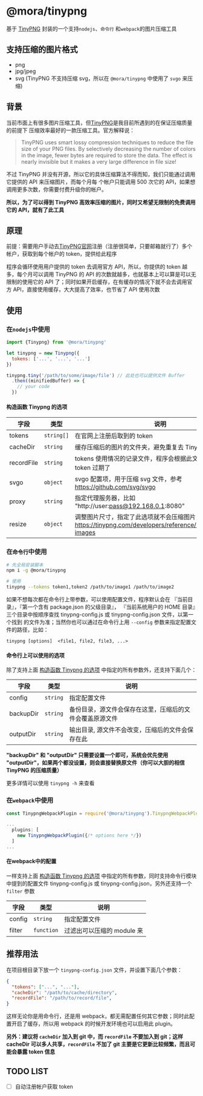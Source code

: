 # @mora/tinypng

基于 [TinyPNG](https://tinypng.com/) 封装的一个支持`nodejs`、`命令行` 和`webpack`的图片压缩工具

## 支持压缩的图片格式

* png
* jpg/jpeg
* svg (TinyPNG 不支持压缩 svg，所以在 `@mora/tinypng` 中使用了 `svgo` 来压缩)

## 背景

  当前市面上有很多图片压缩工具，但[TinyPNG](https://tinypng.com/)是我目前所遇到的在保证压缩质量的前提下
  压缩效率最好的一款压缩工具。官方解释说：

  > TinyPNG uses smart lossy compression techniques to reduce the file size of your PNG files.
  > By selectively decreasing the number of colors in the image, fewer bytes are required to
  > store the data. The effect is nearly invisible but it makes a very large difference in
  > file size!

  不过 TinyPNG 并没有开源，所以它的具体压缩算法不得而知，我们只能通过调用它提供的 API 来压缩图片，而每个月每
  个帐户只能调用 500 次它的 API，如果想调用更多次数，你需要付费升级你的帐户。

  **所以，为了可以得到 TinyPNG 高效率压缩的图片，同时又希望无限制的免费调用它的 API，就有了此工具**

## 原理

  前提：需要用户手动去[TinyPNG官网](https://tinypng.com/)注册（注册很简单，只要邮箱就行了）多个帐户，获取到每个帐户的 token，提供给此程序

  程序会循环使用用户提供的 token 去调用官方 API，所以，你提供的 token 越多，每个月可以调用 TinyPNG 的 API 的次数就越多，也就基本上可以算是可以无限制的使用它的 API 了；同时如果开启缓存，在有缓存的情况下就不会去调用官方 API，直接使用缓存，大大提高了效率，也节省了 API 使用次数

## 使用

### 在`nodejs`中使用

```js
import {Tinypng} from '@mora/tinypng'

let tinypng = new Tinypng({
  tokens: ['...', '...', '...']
})

tinypng.tiny('/path/to/some/image/file') // 此处也可以提供文件 Buffer
  .then((minifiedBuffer) => {
    // your code
  })
```

<a id="base-options"></a>

#### 构造函数 Tinypng 的选项

| 字段           | 类型       |  说明  |
| --------      | -----      | ---- |
| tokens        | `string[]` |  在官网上注册后取到的 token  |
| cacheDir      | `string`   |  缓存压缩后的图片的文件夹，避免重复去 TinyPNG 官网压缩 |
| recordFile    | `string`   |  tokens 使用情况的记录文件，程序会根据此文件来得知哪些 token 过期了 |
| svgo          | `object`   |  svgo 配置项，用于压缩 svg 文件，参考 https://github.com/svg/svgo |
| proxy         | `string`   |  指定代理服务器，比如 "http://user:pass@192.168.0.1:8080" |
| resize        | `object`   |  调整图片尺寸，指定了此选项就不会压缩图片，参考 https://tinypng.com/developers/reference/nodejs#resizing-images |


### 在`命令行`中使用

```bash
# 先全局安装脚本
npm i -g @mora/tinypng

# 使用
tinypng --tokens token1,token2 /path/to/image1 /path/to/image2
```

如果不想每次都在命令行上带参数，可以使用配置文件，程序默认会在 『当前目录』，『第一个含有 package.json 的父级目录』，
『当前系统用户的 HOME 目录』三个目录中按顺序查找 tinypng-config.js 或 tinypng-config.json 文件，以第一个找到
的文件为准；当然你也可以通过在命令行上用 `--config` 参数来指定配置文件的路径，比如：

```base
tinypng [options]  <file1, file2, file3, ...>
```

#### 命令行上可以使用的选项
除了支持上面 [构造函数 Tinypng 的选项](#base-options) 中指定的所有参数外，还支持下面几个：

| 字段           | 类型       |  说明  |
| --------      | -----      | ---- |
| config        | `string`   |  指定配置文件  |
| backupDir     | `string`   |  备份目录，源文件会保存在这里，压缩后的文件会覆盖原源文件  |
| outputDir     | `string`   |  输出目录, 源文件不会改变，压缩后的文件会保存在此 |

**"backupDir" 和 "outputDir" 只需要设置一个即可，系统会优先使用 "outputDir"，如果两个都没设置，则会直接替换原文件（你可以大胆的相信 TinyPNG 的压缩质量）**


更多详情可以使用 `tinypng -h` 来查看

### 在`webpack`中使用

```js
const TinypngWebpackPlugin = require('@mora/tinypng').TinypngWebpackPlugin

...
  plugins: [
    new TinypngWebpackPlugin({/* options here */})
  ]
...
```

#### 在webpack中的配置
一样支持上面 [构造函数 Tinypng 的选项](#base-options) 中指定的所有参数，同时支持命令行模块中提到的配置文件 tinypng-config.js 或 tinypng-config.json，另外还支持一个 `filter` 参数

| 字段           | 类型       |  说明  |
| --------      | -----      | ----- |
| config        | `string`   |  指定配置文件  |
| filter        | `function` |  过滤出可以压缩的 module 来 |


## 推荐用法

在项目根目录下放一个 `tinypng-config.json` 文件，并设置下面几个参数：

```json
{
  "tokens": ["...", "..."],
  "cacheDir": "/path/to/cache/directory",
  "recordFile": "/path/to/record/file",
}
```

这样无论你是用命令行，还是用 webpack，都无需配置任何其它参数；同时此配置开启了缓存，所以用 webpack 的时候开发环境也可以启用此 plugin。

**另外：建议将 `cacheDir` 加入到 git 中，而 `recordFile` 不要加入到 git；这样 cacheDir 可以多人共享，`recordFile` 不加了 git 主要是它更新比较频繁，而且可能会暴露 token 信息**


## TODO LIST

* [ ] 自动注册帐户获取 token
